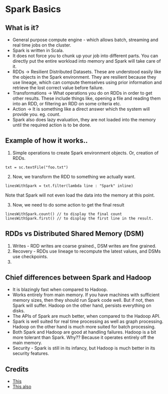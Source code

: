 # Spark Basics

## What is it?
* General purpose compute engine - which allows batch, streaming and real time jobs on the cluster.
* Spark is written in Scala.
* It does not force you to chunk up your job into different parts. You can directly put the entire workload into memory and Spark will take care of it.
* RDDs -> Resilient Distributed Datasets. These are understood easily like the objects in the Spark environment. They are resilient because they use lineage, which can compute themselves using prior information and retrieve the lost correct value before failure.
* Transformations -> What operations you do on RDDs in order to get other results. These include things like, opening a file and reading them into an RDD, or filtering an RDD on some criteria etc.
* Action -> It is something like a direct answer which the system will provide you. eg. count.
* Spark also does lazy evaluation, they are not loaded into the memory until the required action is to be done.


## Example of how it works..
1. Simple operations to create Spark environment objects. Or, creation of RDDs. 
```
txt = sc.textFile("foo.txt")
```

2. Now, we transform the RDD to something we actually want.
```
linesWithSpark = txt.filter(lambda line : "Spark" inline)
```
Note that Spark will not even load the data into the memory at this point.

3. Now, we need to do some action to get the final result
```
linesWithSpark.count() // to display the final count
linesWithSpark.first() // to display the first line in the result.
```


## RDDs vs Distributed Shared Memory (DSM)
1. Writes - RDD writes are coarse grained., DSM writes are fine grained.
2. Recovery - RDDs use lineage to recompute the latest values, and DSMs use checkpoints.
3. 

## Chief differences between Spark and Hadoop
* It is blazingly fast when compared to Hadoop.
* Works entirely from main memory. If you have machines with sufficient memory sizes, then they should run Spark code well. But if not, then Spark will suffer. Hadoop on the other hand, persists everything on disks.
* The APIs of Spark are much better, when compared to the Hadoop API.
* Spark is well suited for real time processing as well as graph processing. Hadoop on the other hand is much more suited for batch processing. 
* Both Spark and Hadoop are good at handling failures. Hadoop is a bit more tolerant than Spark. Why?? Because it operates entirely off the main memory. 
* Security - Spark is still in its infancy, but Hadoop is much better in its security features.



## Credits
* [This](https://www.youtube.com/watch?v=KzFe4T0PwQ8)
* [This also](https://www.youtube.com/watch?v=SxAxAhn-BDU)